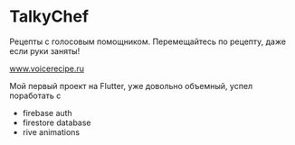 # TalkyChef

Рецепты с голосовым помощником.
Перемещайтесь по рецепту, даже если руки заняты!

www.voicerecipe.ru

Мой первый проект на Flutter, уже довольно объемный, успел поработать с
- firebase auth
- firestore database
- rive animations
